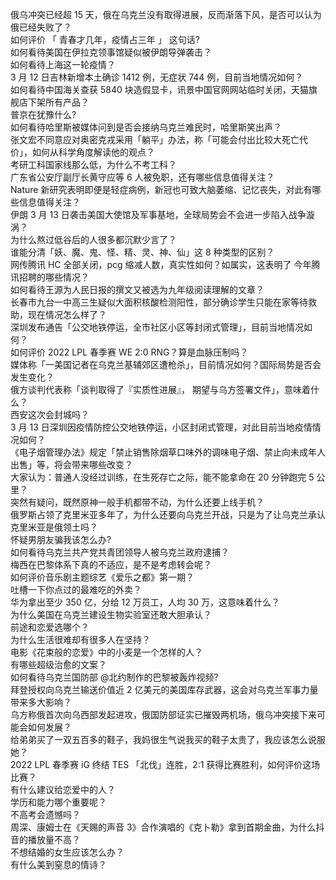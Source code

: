 俄乌冲突已经超 15 天，俄在乌克兰没有取得进展，反而渐落下风，是否可以认为俄已经失败了？  
如何评价 「 青春才几年，疫情占三年 」 这句话?  
如何看待美国在伊拉克领事馆疑似被伊朗导弹袭击？  
如何看待上海这一轮疫情？  
3 月 12 日吉林新增本土确诊 1412 例，无症状 744 例，目前当地情况如何？  
如何看待中国海关查获 5840 块造假显卡，讯景中国官网网站临时关闭，天猫旗舰店下架所有产品？  
普京在犹豫什么?  
如何看待哈里斯被媒体问到是否会接纳乌克兰难民时，哈里斯笑出声？  
张文宏不同意应对奥密克戎采用「躺平」办法，称「可能会付出比较大死亡代价」，如何从科学角度解读他的观点？  
考研工科国家线那么低，为什么不考工科？  
广东省公安厅副厅长黄守应等 6 人被免职，还有哪些信息值得关注？  
Nature 新研究表明即便是轻症病例，新冠也可致大脑萎缩、记忆丧失，对此有哪些信息值得关注？  
伊朗 3 月 13 日袭击美国大使馆及军事基地，全球局势会不会进一步陷入战争漩涡？  
为什么熬过低谷后的人很多都沉默少言了？  
谁能分清「妖、魔、鬼、怪、精、灵、神、仙」这 8 种类型的区别？  
网传腾讯 HC 全部关闭，pcg 缩减人数，真实性如何？如属实，这表明了 今年腾讯招聘的哪些情况？  
如何看待王源为人民日报的撰文又被选为九年级阅读理解的文章？  
长春市九台一中高三生疑似大面积核酸检测阳性，部分确诊学生只能在家等待救助，现在情况怎么样了？  
深圳发布通告「公交地铁停运，全市社区小区等封闭式管理」，目前当地情况如何？  
如何评价 2022 LPL 春季赛 WE 2:0 RNG？算是血脉压制吗？  
媒体称「一美国记者在乌克兰基辅郊区遭枪杀」，目前情况如何？国际局势是否会发生变化？  
俄方谈判代表称「谈判取得了『实质性进展』， 期望与乌方签署文件」，意味着什么？  
西安这次会封城吗？  
3 月 13 日深圳因疫情防控公交地铁停运，小区封闭式管理，对此目前当地疫情情况如何？  
《电子烟管理办法》规定「禁止销售除烟草口味外的调味电子烟、禁止向未成年人出售」等，将会带来哪些改变？  
大家认为：普通人没经过训练，在生死存亡之际，能不能拿命在 20 分钟跑完 5 公里？  
突然有疑问，既然原神一般手机都带不动，为什么还要上线手机？  
俄罗斯占领了克里米亚多年了，为什么还要向乌克兰开战，只是为了让乌克兰承认克里米亚是俄领土吗？  
怀疑男朋友骗我该怎么办?  
如何看待乌克兰共产党共青团领导人被乌克兰政府逮捕？  
梅西在巴黎体系下真的不适应，是不是考虑转会呢？  
如何评价音乐剧主题综艺《爱乐之都》第一期？  
吐槽一下你点过的最难吃的外卖？  
华为拿出至少 350 亿，分给 12 万员工，人均 30 万，这意味着什么？  
为什么美国在乌克兰建设生物实验室还敢大胆承认？  
前途和恋爱选哪个？  
为什么生活很难却有很多人在坚持？  
电影《花束般的恋爱》中的小麦是一个怎样的人？  
有哪些超级治愈的文案？  
如何看待乌克兰国防部 @北约制作的巴黎被轰炸视频?  
拜登授权向乌克兰输送价值近 2 亿美元的美国库存武器，这会对乌克兰军事力量带来多大影响？  
乌方称俄首次向乌西部发起进攻，俄国防部证实已摧毁两机场，俄乌冲突接下来可能会如何发展？  
给弟弟买了一双五百多的鞋子，我妈很生气说我买的鞋子太贵了，我应该怎么说服她？  
2022 LPL 春季赛 iG 终结 TES 「北伐」连胜，2:1 获得比赛胜利，如何评价这场比赛？  
有什么建议给恋爱中的人？  
学历和能力哪个重要呢？  
不高考会遗憾吗？  
周深、康姆士在《天赐的声音 3》合作演唱的《克卜勒》拿到首期金曲，为什么抖音的播放量不高？  
不想结婚的女生应该怎么办？  
有什么美到窒息的情诗？  
